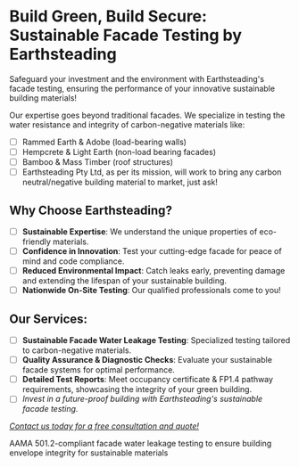 # Build Green, Build Secure: Sustainable Facade Testing by Earthsteading
Safeguard your investment and the environment with Earthsteading's facade testing, ensuring the performance of your innovative sustainable building materials!

Our expertise goes beyond traditional facades. We specialize in testing the water resistance and integrity of carbon-negative materials like:

  - [ ] Rammed Earth & Adobe (load-bearing walls)
  - [ ] Hempcrete & Light Earth (non-load bearing facades)
  - [ ] Bamboo & Mass Timber (roof structures)
  - [ ] Earthsteading Pty Ltd, as per its mission, will work to bring any carbon neutral/negative building material to market, just ask!

## Why Choose Earthsteading?

  - [ ] **Sustainable Expertise**: We understand the unique properties of eco-friendly materials.
  - [ ] **Confidence in Innovation**: Test your cutting-edge facade for peace of mind and code compliance.
  - [ ] **Reduced Environmental Impact**: Catch leaks early, preventing damage and extending the lifespan of your sustainable building.
  - [ ] **Nationwide On-Site Testing**: Our qualified professionals come to you!

## Our Services:

  - [ ] **Sustainable Facade Water Leakage Testing**: Specialized testing tailored to carbon-negative materials.
  - [ ] **Quality Assurance & Diagnostic Checks**: Evaluate your sustainable facade systems for optimal performance.
  - [ ] **Detailed Test Reports**: Meet occupancy certificate & FP1.4 pathway requirements, showcasing the integrity of your green building.
  - [ ] _Invest in a future-proof building with Earthsteading's sustainable facade testing._

*[Contact us today for a free consultation and quote!](www.earthsteading.limited/about)*

AAMA 501.2-compliant facade water leakage testing to ensure building envelope integrity for sustainable materials
